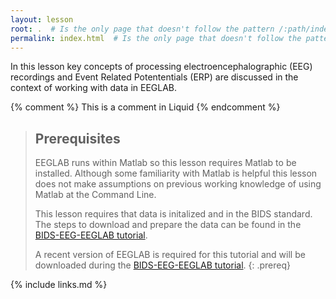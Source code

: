 ```yaml
---
layout: lesson
root: .  # Is the only page that doesn't follow the pattern /:path/index.html
permalink: index.html  # Is the only page that doesn't follow the pattern /:path/index.html
---
```

In this lesson key concepts of processing electroencephalographic (EEG) recordings and Event Related Potententials (ERP) are discussed in the context of working with data in EEGLAB. 

<!-- this is an html comment -->

{% comment %} This is a comment in Liquid {% endcomment %}

> ## Prerequisites
>
> EEGLAB runs within Matlab so this lesson requires Matlab to be installed. Although some familiarity with Matlab is helpful this lesson does not make assumptions on previous working knowledge of using Matlab at the Command Line.
>
> This lesson requires that data is initalized and in the BIDS standard. The steps to download and prepare the data can be found in the [BIDS-EEG-EEGLAB tutorial](https://bucanl.github.io/SDC-BIDS-EEG-EEGLAB/).
>
> A recent version of EEGLAB is required for this tutorial and will be downloaded during the [BIDS-EEG-EEGLAB tutorial](https://bucanl.github.io/SDC-BIDS-EEG-EEGLAB/).
{: .prereq}

{% include links.md %}
